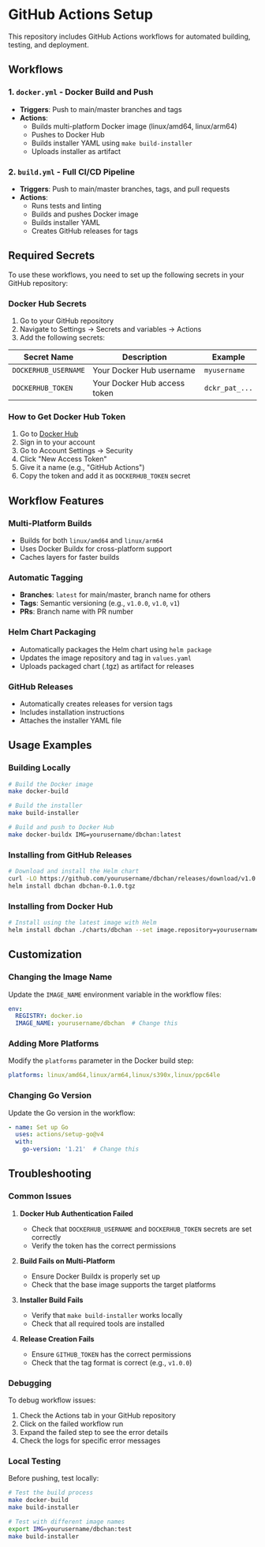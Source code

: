 # GitHub Actions Setup

This repository includes GitHub Actions workflows for automated building, testing, and deployment.

## Workflows

### 1. `docker.yml` - Docker Build and Push
- **Triggers**: Push to main/master branches and tags
- **Actions**:
  - Builds multi-platform Docker image (linux/amd64, linux/arm64)
  - Pushes to Docker Hub
  - Builds installer YAML using `make build-installer`
  - Uploads installer as artifact

### 2. `build.yml` - Full CI/CD Pipeline
- **Triggers**: Push to main/master branches, tags, and pull requests
- **Actions**:
  - Runs tests and linting
  - Builds and pushes Docker image
  - Builds installer YAML
  - Creates GitHub releases for tags

## Required Secrets

To use these workflows, you need to set up the following secrets in your GitHub repository:

### Docker Hub Secrets
1. Go to your GitHub repository
2. Navigate to Settings → Secrets and variables → Actions
3. Add the following secrets:

| Secret Name | Description | Example |
|-------------|-------------|---------|
| `DOCKERHUB_USERNAME` | Your Docker Hub username | `myusername` |
| `DOCKERHUB_TOKEN` | Your Docker Hub access token | `dckr_pat_...` |

### How to Get Docker Hub Token
1. Go to [Docker Hub](https://hub.docker.com/)
2. Sign in to your account
3. Go to Account Settings → Security
4. Click "New Access Token"
5. Give it a name (e.g., "GitHub Actions")
6. Copy the token and add it as `DOCKERHUB_TOKEN` secret

## Workflow Features

### Multi-Platform Builds
- Builds for both `linux/amd64` and `linux/arm64`
- Uses Docker Buildx for cross-platform support
- Caches layers for faster builds

### Automatic Tagging
- **Branches**: `latest` for main/master, branch name for others
- **Tags**: Semantic versioning (e.g., `v1.0.0`, `v1.0`, `v1`)
- **PRs**: Branch name with PR number

### Helm Chart Packaging
- Automatically packages the Helm chart using `helm package`
- Updates the image repository and tag in `values.yaml`
- Uploads packaged chart (.tgz) as artifact for releases

### GitHub Releases
- Automatically creates releases for version tags
- Includes installation instructions
- Attaches the installer YAML file

## Usage Examples

### Building Locally
```bash
# Build the Docker image
make docker-build

# Build the installer
make build-installer

# Build and push to Docker Hub
make docker-buildx IMG=yourusername/dbchan:latest
```

### Installing from GitHub Releases
```bash
# Download and install the Helm chart
curl -LO https://github.com/yourusername/dbchan/releases/download/v1.0.0/dbchan-0.1.0.tgz
helm install dbchan dbchan-0.1.0.tgz
```

### Installing from Docker Hub
```bash
# Install using the latest image with Helm
helm install dbchan ./charts/dbchan --set image.repository=yourusername/dbchan --set image.tag=latest
```

## Customization

### Changing the Image Name
Update the `IMAGE_NAME` environment variable in the workflow files:

```yaml
env:
  REGISTRY: docker.io
  IMAGE_NAME: yourusername/dbchan  # Change this
```

### Adding More Platforms
Modify the `platforms` parameter in the Docker build step:

```yaml
platforms: linux/amd64,linux/arm64,linux/s390x,linux/ppc64le
```

### Changing Go Version
Update the Go version in the workflow:

```yaml
- name: Set up Go
  uses: actions/setup-go@v4
  with:
    go-version: '1.21'  # Change this
```

## Troubleshooting

### Common Issues

1. **Docker Hub Authentication Failed**
   - Check that `DOCKERHUB_USERNAME` and `DOCKERHUB_TOKEN` secrets are set correctly
   - Verify the token has the correct permissions

2. **Build Fails on Multi-Platform**
   - Ensure Docker Buildx is properly set up
   - Check that the base image supports the target platforms

3. **Installer Build Fails**
   - Verify that `make build-installer` works locally
   - Check that all required tools are installed

4. **Release Creation Fails**
   - Ensure `GITHUB_TOKEN` has the correct permissions
   - Check that the tag format is correct (e.g., `v1.0.0`)

### Debugging

To debug workflow issues:
1. Check the Actions tab in your GitHub repository
2. Click on the failed workflow run
3. Expand the failed step to see the error details
4. Check the logs for specific error messages

### Local Testing

Before pushing, test locally:

```bash
# Test the build process
make docker-build
make build-installer

# Test with different image names
export IMG=yourusername/dbchan:test
make build-installer
```
